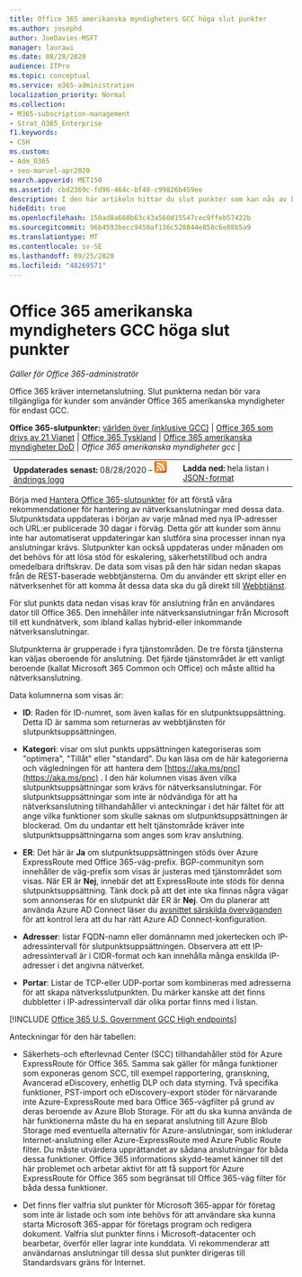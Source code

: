 ```yaml
---
title: Office 365 amerikanska myndigheters GCC höga slut punkter
ms.author: josephd
author: JoeDavies-MSFT
manager: laurawi
ms.date: 08/28/2020
audience: ITPro
ms.topic: conceptual
ms.service: o365-administration
localization_priority: Normal
ms.collection:
- M365-subscription-management
- Strat_O365_Enterprise
f1.keywords:
- CSH
ms.custom:
- Adm_O365
- seo-marvel-apr2020
search.appverid: MET150
ms.assetid: cbd2369c-fd96-464c-bf48-c99826b459ee
description: I den här artikeln hittar du slut punkter som kan nås av kunder som använder Office 365 amerikanska myndigheters GCC höga abonnemang.
hideEdit: true
ms.openlocfilehash: 150ad8a660b63c43a560d15547cec9ffeb57422b
ms.sourcegitcommit: 96b4593becc9450af136c528844e858c6e88b5a9
ms.translationtype: MT
ms.contentlocale: sv-SE
ms.lasthandoff: 09/25/2020
ms.locfileid: "48269571"
---
```

# <a name="office-365-us-government-gcc-high-endpoints"></a>Office 365 amerikanska myndigheters GCC höga slut punkter

 *Gäller för Office 365-administratör*

Office 365 kräver internetanslutning. Slut punkterna nedan bör vara tillgängliga för kunder som använder Office 365 amerikanska myndigheter för endast GCC.
  
 **Office 365-slutpunkter:** [världen över (inklusive GCC)](urls-and-ip-address-ranges.md)  |  [Office 365 som drivs av 21 Vianet](urls-and-ip-address-ranges-21vianet.md)   |  [Office 365 Tyskland](microsoft-365-germany-endpoints.md)   |  [Office 365 amerikanska myndigheter DoD](microsoft-365-u-s-government-dod-endpoints.md)  |  *Office 365 amerikanska myndigheter gcc* |
  
|||
|:-----|:-----|
|**Uppdaterades senast:** 08/28/2020 – ![ prenumeration på RSS- ](../media/5dc6bb29-25db-4f44-9580-77c735492c4b.png) [ändrings logg](https://endpoints.office.com/version/USGOVGCCHigh?allversions=true&format=rss&clientrequestid=b10c5ed1-bad1-445f-b386-b919946339a7) <br/> |**Ladda ned:** hela listan i [JSON-format](https://endpoints.office.com/endpoints/USGOVGCCHigh?clientrequestid=b10c5ed1-bad1-445f-b386-b919946339a7) <br/> |

 Börja med [Hantera Office 365-slutpunkter](managing-office-365-endpoints.md) för att förstå våra rekommendationer för hantering av nätverksanslutningar med dessa data. Slutpunktsdata uppdateras i början av varje månad med nya IP-adresser och URL:er publicerade 30 dagar i förväg. Detta gör att kunder som ännu inte har automatiserat uppdateringar kan slutföra sina processer innan nya anslutningar krävs. Slutpunkter kan också uppdateras under månaden om det behövs för att lösa stöd för eskalering, säkerhetstillbud och andra omedelbara driftskrav. De data som visas på den här sidan nedan skapas från de REST-baserade webbtjänsterna. Om du använder ett skript eller en nätverksenhet för att komma åt dessa data ska du gå direkt till [Webbtjänst](microsoft-365-ip-web-service.md).

För slut punkts data nedan visas krav för anslutning från en användares dator till Office 365. Den innehåller inte nätverksanslutningar från Microsoft till ett kundnätverk, som ibland kallas hybrid-eller inkommande nätverksanslutningar.

Slutpunkterna är grupperade i fyra tjänstområden. De tre första tjänsterna kan väljas oberoende för anslutning. Det fjärde tjänstområdet är ett vanligt beroende (kallat Microsoft 365 Common och Office) och måste alltid ha nätverksanslutning.

Data kolumnerna som visas är:

- **ID**: Raden för ID-numret, som även kallas för en slutpunktsuppsättning. Detta ID är samma som returneras av webbtjänsten för slutpunktsuppsättningen.

- **Kategori**: visar om slut punkts uppsättningen kategoriseras som "optimera", "Tillåt" eller "standard". Du kan läsa om de här kategorierna och vägledningen för att hantera dem [https://aka.ms/pnc](https://aka.ms/pnc) . I den här kolumnen visas även vilka slutpunktsuppsättningar som krävs för nätverksanslutningar. För slutpunktsuppsättningar som inte är nödvändiga för att ha nätverksanslutning tillhandahåller vi anteckningar i det här fältet för att ange vilka funktioner som skulle saknas om slutpunktsuppsättningen är blockerad. Om du undantar ett helt tjänstområde kräver inte slutpunktsuppsättningarna som anges som krav anslutning.

- **ER**: Det här är **Ja** om slutpunktsuppsättningen stöds över Azure ExpressRoute med Office 365-väg-prefix. BGP-communityn som innehåller de väg-prefix som visas är justeras med tjänstområdet som visas. När ER är **Nej**, innebär det att ExpressRoute inte stöds för denna slutpunktsuppsättning. Tänk dock på att det inte ska finnas några vägar som annonseras för en slutpunkt där ER är **Nej**. Om du planerar att använda Azure AD Connect läser du [avsnittet särskilda överväganden](https://docs.microsoft.com/azure/active-directory/hybrid/reference-connect-instances#microsoft-azure-government) för att kontrol lera att du har rätt Azure AD Connect-konfiguration.

- **Adresser**: listar FQDN-namn eller domännamn med jokertecken och IP-adressintervall för slutpunktsuppsättningen. Observera att ett IP-adressintervall är i CIDR-format och kan innehålla många enskilda IP-adresser i det angivna nätverket.
 
- **Portar**: Listar de TCP-eller UDP-portar som kombineras med adresserna för att skapa nätverksslutpunkten. Du märker kanske att det finns dubbletter i IP-adressintervall där olika portar finns med i listan.
 
[!INCLUDE [Office 365 U.S. Government GCC High endpoints](../includes/office-365-u.s.-government-gcc-high-endpoints.md)]

Anteckningar för den här tabellen:

- Säkerhets-och efterlevnad Center (SCC) tillhandahåller stöd för Azure ExpressRoute för Office 365. Samma sak gäller för många funktioner som exponeras genom SCC, till exempel rapportering, granskning, Avancerad eDiscovery, enhetlig DLP och data styrning. Två specifika funktioner, PST-import och eDiscovery-export stöder för närvarande inte Azure-ExpressRoute med bara Office 365-vägfilter på grund av deras beroende av Azure Blob Storage. För att du ska kunna använda de här funktionerna måste du ha en separat anslutning till Azure Blob Storage med eventuella alternativ för Azure-anslutningar, som inkluderar Internet-anslutning eller Azure-ExpressRoute med Azure Public Route filter. Du måste utvärdera upprättandet av sådana anslutningar för båda dessa funktioner. Office 365 informations skydd-teamet känner till det här problemet och arbetar aktivt för att få support för Azure ExpressRoute för Office 365 som begränsat till Office 365-väg filter för båda dessa funktioner.

- Det finns fler valfria slut punkter för Microsoft 365-appar för företag som inte är listade och som inte behövs för att användare ska kunna starta Microsoft 365-appar för företags program och redigera dokument. Valfria slut punkter finns i Microsoft-datacenter och bearbetar, överför eller lagrar inte kunddata. Vi rekommenderar att användarnas anslutningar till dessa slut punkter dirigeras till Standardsvars gräns för Internet.

